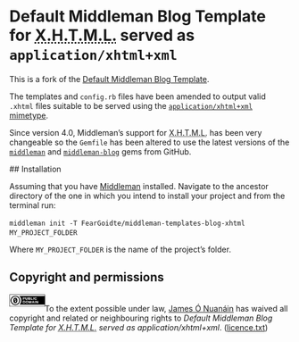 # Default Middleman Blog Template for <abbr title="eXtensible Hypertext Mark-up Language" class="initialism">X.H.T.M.L.</abbr> served as `application/xhtml+xml`

This is a fork of the [Default Middleman Blog Template](https://github.com/middleman/middleman-templates-blog).

The templates and `config.rb` files have been amended to output valid `.xhtml` files suitable to be served using the [`application/xhtml+xml` mimetype](https://www.w3.org/TR/xhtml-media-types/#application-xhtml-xml).

Since version 4.0, Middleman’s support for <abbr title="eXtensible Hypertext Mark-up Language" class="initialism">X.H.T.M.L.</abbr> has been very changeable so the `Gemfile` has been altered to use the latest versions of the [`middleman`](https://github.com/middleman/middleman) and [`middleman-blog`](https://github.com/middleman/middleman-blog) gems from GitHub.

## Installation

Assuming that you have [Middleman](https://middlemanapp.com) installed. Navigate to the ancestor directory of the one in which you intend to install your project and from the terminal run:

`middleman init -T FearGoidte/middleman-templates-blog-xhtml MY_PROJECT_FOLDER`

Where `MY_PROJECT_FOLDER` is the name of the project’s folder.

## Copyright and permissions

<a rel="license" href="http://creativecommons.org/publicdomain/zero/1.0/"><img src="CC0_button.svg?raw=true" alt="CC0" style="border-style : none; display : inline-block; float : left; height : 1.6em; width : auto" /></a>
<br />
To the extent possible under law, <a rel="dc:publisher" href="https://github.com/FearGoidte/middleman-templates-blog-xhtml"><span property="dct:title">James Ó Nuanáin</span></a> has waived all copyright and related or neighbouring rights to <cite property="dct:title">Default Middleman Blog Template for <abbr title="eXtensible Hypertext Mark-up Language" class="initialism">X.H.T.M.L.</abbr> served as application/xhtml+xml</cite>. ([licence.txt](licence.txt))